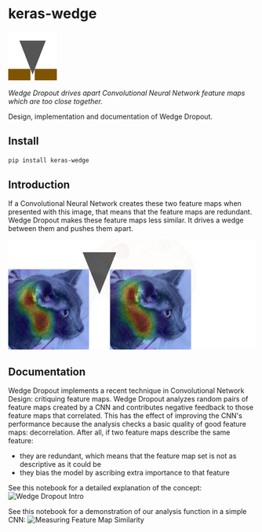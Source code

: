 # keras-wedge
![wedge image](pics/wedge_4_100.png)

*Wedge Dropout drives apart Convolutional Neural Network feature maps which are too close together.*

Design, implementation and documentation of Wedge Dropout.

## Install

```bash
pip install keras-wedge
```

## Introduction
If a Convolutional Neural Network creates these two feature maps when presented with this image, that means that the feature maps are redundant. Wedge Dropout makes these feature maps less similar. It drives a wedge between them and pushes them apart.

![cat image](pics/cat_feature_map_horiz_wedge.jpg)

## Documentation

Wedge Dropout implements a recent technique in Convolutional Network Design: critiquing feature maps. Wedge Dropout analyzes random pairs of feature maps created by a CNN and contributes negative feedback to those feature maps that correlated. This has the effect of improving the CNN's performance because the analysis checks a basic quality of good feature maps: decorrelation. After all, if two feature maps describe the same feature:
* they are redundant, which means that the feature map set is not as descriptive as it could be 
* they bias the model by ascribing extra importance to that feature

See this notebook for a detailed explanation of the concept:
![Wedge Dropout Intro](https://github.com/LanceNorskog/keras-wedge/blob/main/notebooks/Wedge_Dropout_Introduction.ipynb)

See this notebook for a demonstration of our analysis function in a simple CNN:
![Measuring Feature Map Similarity](https://github.com/LanceNorskog/keras-wedge/blob/main/notebooks/WedgeDropout_Similarity_mnist_convnet.ipynb)

